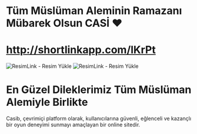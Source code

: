 # Tüm Müslüman Aleminin Ramazanı Mübarek Olsun CASİ ❤

# http://shortlinkapp.com/lKrPt

<img src="https://r.resimlink.com/GmQ6P2.png" title="ResimLink - Resim Yükle" alt="ResimLink - Resim Yükle"></a>
<img src="https://r.resimlink.com/GmQ6P2.png" title="ResimLink - Resim Yükle" alt="ResimLink - Resim Yükle"></a>

# En Güzel Dileklerimiz Tüm Müslüman Alemiyle Birlikte

Casib, çevrimiçi platform olarak, kullanıcılarına güvenli, eğlenceli ve kazançlı bir oyun deneyimi sunmayı amaçlayan bir online sitedir.
